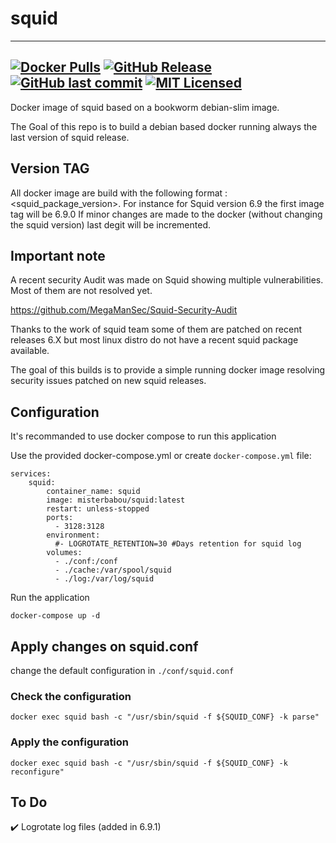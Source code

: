 # squid

---
[![Docker Pulls](https://img.shields.io/docker/pulls/misterbabou/squid.svg?logo=docker)](https://hub.docker.com/r/misterbabou/squid)
[![GitHub Release](https://img.shields.io/github/release/Misterbabou/docker-squid.svg?logo=github&logoColor=959DA5)](https://github.com/Misterbabou/docker-squid/releases/latest)
[![GitHub last commit](https://img.shields.io/github/last-commit/Misterbabou/docker-squid?logo=github&logoColor=959DA5)](https://github.com/Misterbabou/docker-squid/commits/main)
[![MIT Licensed](https://img.shields.io/github/license/Misterbabou/docker-squid.svg?logo=github&logoColor=959DA5)](https://github.com/Misterbabou/docker-squid/blob/main/LICENSE.md)
---

Docker image of squid based on a bookworm debian-slim image.

The Goal of this repo is to build a debian based docker running always the last version of squid release.

## Version TAG

All docker image are build with the following format : <squid_package_version>.<docker-squid-version>
For instance for Squid version 6.9 the first image tag will be 6.9.0 
If minor changes are made to the docker (without changing the squid version) last degit will be incremented. 

## Important note 

A recent security Audit was made on Squid showing multiple vulnerabilities. Most of them are not resolved yet. 

https://github.com/MegaManSec/Squid-Security-Audit

Thanks to the work of squid team some of them are patched on recent releases 6.X but most linux distro do not have a recent squid package available.

The goal of this builds is to provide a simple running docker image resolving security issues patched on new squid releases.

## Configuration

It's recommanded to use docker compose to run this application


Use the provided docker-compose.yml or create `docker-compose.yml` file:
```
services:
    squid:
        container_name: squid
        image: misterbabou/squid:latest
        restart: unless-stopped
        ports:
          - 3128:3128
        environment:
          #- LOGROTATE_RETENTION=30 #Days retention for squid log
        volumes:
          - ./conf:/conf
          - ./cache:/var/spool/squid
          - ./log:/var/log/squid
```

Run the application
```
docker-compose up -d
```

## Apply changes on squid.conf

change the default configuration in `./conf/squid.conf`

### Check the configuration
```
docker exec squid bash -c "/usr/sbin/squid -f ${SQUID_CONF} -k parse"
```
### Apply the configuration
```
docker exec squid bash -c "/usr/sbin/squid -f ${SQUID_CONF} -k reconfigure"
```

## To Do

:heavy_check_mark: Logrotate log files (added in 6.9.1)
